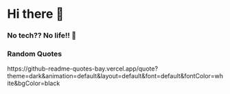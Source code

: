 Hi there 👋
==============================

<h3>No tech?? No life!! 🤖</h3> 

<h3>Random Quotes</h3>
https://github-readme-quotes-bay.vercel.app/quote?theme=dark&animation=default&layout=default&font=default&fontColor=white&bgColor=black
